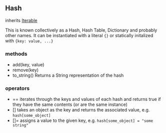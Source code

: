 ## Hash
inherits [Iterable](iterable.md)

This is known collectively as a Hash, Hash Table, Dictionary and probably other names.  It can be instantiated with a literal `{}` or statically initalized with `{key: value, ...}`

### methods
- add(key, value)
- remove(key)
- to_string() Returns a String representation of the hash

### operators
- == iterates through the keys and values of each hash and returns true if they have the same contents (or are the same instance)
- [] takes an object as the key and returns the associated value, e.g. `hash[some_object]`
- []= assigns a value to the given key, e.g. `hash[some_object] = "some string"`
